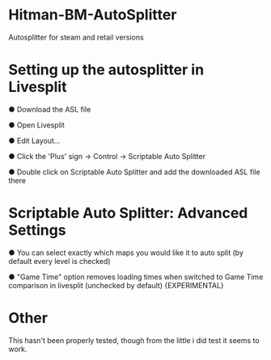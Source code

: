 # Hitman-BM-AutoSplitter

Autosplitter for steam and retail versions


# Setting up the autosplitter in Livesplit

● Download the ASL file

● Open Livesplit

● Edit Layout...

● Click the 'Plus' sign -> Control -> Scriptable Auto Splitter

● Double click on Scriptable Auto Splitter and add the downloaded ASL file there


# Scriptable Auto Splitter: Advanced Settings

● You can select exactly which maps you would like it to auto split (by default every level is checked)

● "Game Time" option removes loading times when switched to Game Time comparison in livesplit (unchecked by default) {EXPERIMENTAL}


# Other

This hasn't been properly tested, though from the little i did test it seems to work.
